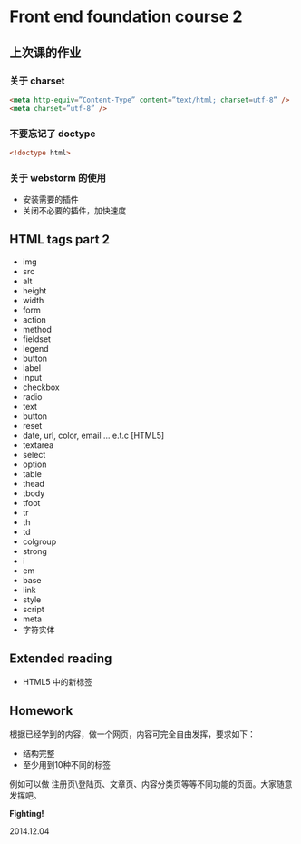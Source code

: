 # Front end foundation course 2

## 上次课的作业

### 关于 charset

```html
<meta http-equiv=”Content-Type” content=”text/html; charset=utf-8” />
<meta charset=”utf-8” />
```

### 不要忘记了 doctype

```html
<!doctype html>
```

### 关于 webstorm 的使用

- 安装需要的插件
- 关闭不必要的插件，加快速度

## HTML tags part 2

- img
- src
- alt
- height
- width
- form
- action
- method
- fieldset
- legend
- button
- label
- input
- checkbox
- radio
- text
- button
- reset
- date, url, color, email ... e.t.c \[HTML5\]
- textarea
- select
- option
- table
- thead
- tbody
- tfoot
- tr
- th
- td
- colgroup
- strong
- i
- em
- base
- link
- style
- script
- meta
- 字符实体

## Extended reading

- HTML5 中的新标签

## Homework

根据已经学到的内容，做一个网页，内容可完全自由发挥，要求如下：

- 结构完整
- 至少用到10种不同的标签

例如可以做 注册页\登陆页、文章页、内容分类页等等不同功能的页面。大家随意发挥吧。

__Fighting!__

2014.12.04

